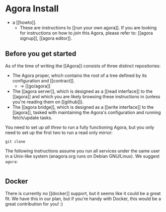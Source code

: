 # Agora Install

- a [[howto]].
  - These are instructions to [[run your own agora]]. If you are looking for instructions on how to *join* this Agora, please refer to: [[agora signup]], [[agora editor]].

## Before you get started

As of the time of writing the [[Agora]] consists of three distinct repositories:

- The Agora proper, which contains the root of a tree defined by its configuration and [[contract]].
  - -> [[go/agora]]
- The [[agora server]], which is designed as a [[read interface]] to the [[agora]] and which you are likely browsing these instructions in (unless you're reading them on [[github]]).
- The [[agora bridge]], which is designed as a [[write interface]] to the [[agora]], tasked with maintaining the Agora's configuration and running fetch/update tasks.

You need to set up *all three* to run a fully functioning Agora, but you only need to set up the first two to run a read only mirror:

```
git clone
```

The following instructions assume you run all services under the same user in a Unix-like system (anagora.org runs on Debian GNU/Linux). We suggest `agora`:

```

```

## Docker

There is currently no [[docker]] support, but it seems like it could be a great fit. We have this in our plan, but if you're handy with Docker, this would be a great contribution for you! :)